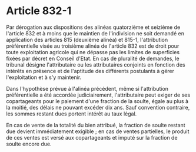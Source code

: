 # Article 832-1

Par dérogation aux dispositions des alinéas quatorzième et seizième de l'article 832 et à moins que le maintien de l'indivision ne soit demandé en application des articles 815 (deuxième alinéa) et 815-1, l'attribution préférentielle visée au troisième alinéa de l'article 832 est de droit pour toute exploitation agricole qui ne dépasse pas les limites de superficies fixées par décret en Conseil d'Etat. En cas de pluralité de demandes, le tribunal désigne l'attributaire ou les attributaires conjoints en fonction des intérêts en présence et de l'aptitude des différents postulants à gérer l'exploitation et à s'y maintenir.

Dans l'hypothèse prévue à l'alinéa précédent, même si l'attribution préférentielle a été accordée judiciairement, l'attributaire peut exiger de ses copartageants pour le paiement d'une fraction de la soulte, égale au plus à la moitié, des délais ne pouvant excéder dix ans. Sauf convention contraire, les sommes restant dues portent intérêt au taux légal.

En cas de vente de la totalité du bien attribué, la fraction de soulte restant due devient immédiatement exigible ; en cas de ventes partielles, le produit de ces ventes est versé aux copartageants et imputé sur la fraction de soulte encore due.
